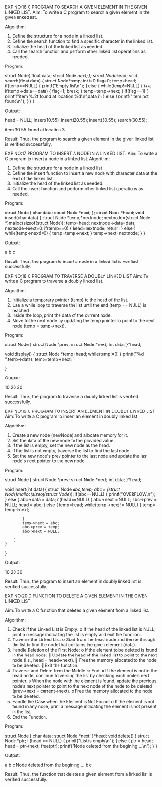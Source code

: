 EXP NO:16 C PROGRAM TO SEARCH A GIVEN ELEMENT IN THE GIVEN LINKED LIST.
Aim:
To write a C program to search a given element in the given linked list.

Algorithm:
1.	Define the structure for a node in a linked list.
2.	Define the search function to find a specific character in the linked list.
3.	Initialize the head of the linked list as needed.
4.	Call the search function and perform other linked list operations as needed.
 
Program:

struct Node{
    float data; 
    struct Node *next;
};
struct Node*head;
void search(float data)
{
    struct Node*temp;
    int i=0,flag=0;
    temp=head;
    if(temp==NULL)
    {
        printf("Empty list\n");
    }
    else
    {
        while(temp!=NULL)
        {
            i++;
            if(temp->data==data)
            {
                flag=1;
                break;
            }
            temp=temp->next;
        }
        if(flag==1)
        {
            printf("item %.2f found at location %d\n",data,i);
        }
        else
        {
            printf("Item not found\n");
        }
    }
}

Output:

head = NULL;
insert(10.55);
insert(20.55);
insert(30.55);
search(30.55);

item 30.55 found at location 3



Result:
Thus, the program to search a given element in the given linked list is verified successfully.


 
EXP NO:17  PROGRAM TO INSERT A NODE IN A LINKED LIST.
Aim:
To write a C program to insert a node in a linked list.
Algorithm:
1.	Define the structure for a node in a linked list
2.	Define the insert function to insert a new node with character data at the end of the linked list.
3.	Initialize the head of the linked list as needed.
4.	Call the insert function and perform other linked list operations as needed.
 
Program:

struct Node 
{
    char data;
    struct Node *next;
};
struct Node *head;
void insert(char data)
{
    struct Node *temp,*nextnode;
    nextnode=(struct Node *)malloc(sizeof(struct Node));
    temp=head;
    nextnode->data=data;
    nextnode->next=0;
    if(temp==0)
    {
        head=nextnode;
        return;
    }
    else
    {
        while(temp->next!=0)
        {
            temp=temp->next;
        }
        temp->next=nextnode;
    }
}

Output:

a
b
c

 
Result:
Thus, the program to insert a node in a linked list is verified successfully.


 
EXP NO:18 C PROGRAM TO TRAVERSE A DOUBLY LINKED LIST
Aim:
To write a C program to traverse a doubly linked list.

Algorithm:
1.	Initialize a temporary pointer (temp) to the head of the list.
2.	Use a while loop to traverse the list until the end (temp == NULL) is reached.
3.	Inside the loop, print the data of the current node.
4.	Move to the next node by updating the temp pointer to point to the next node (temp = temp->next).
 
Program:

struct Node
{
    struct Node *prev;
    struct Node *next;
    int data;
}*head;

void display()
{
    struct Node *temp=head;
    while(temp!=0)
    {
        printf("%d ",temp->data);
        temp=temp->next;
    }    
    
}


Output:

10 20 30

Result:
Thus, the program to traverse a doubly linked list is verified successfully. 



EXP NO:19 C PROGRAM TO INSERT AN ELEMENT IN DOUBLY LINKED LIST
Aim:
To write a C program to insert an element in doubly linked list

Algorithm:
1.	Create a new node (newNode) and allocate memory for it.
2.	Set the data of the new node to the provided value.
3.	If the list is empty, set the new node as the head.
4.	If the list is not empty, traverse the list to find the last node.
5.	Set the new node's prev pointer to the last node and update the last node's next pointer to the new node.
 
Program:

struct Node
{
    struct Node *prev;
    struct Node *next;
    int data;
}*head;

void insert(int data)
{
    struct Node *abc,*temp;
    abc = (struct Node*)malloc(sizeof(struct Node*));
    if(abc==NULL)
    {
        printf("OVERFLOW\n");
    }
    else
    {
        abc->data = data;
        if(head==NULL)
        {
            abc->next = NULL;
            abc->prev = NULL;
            head = abc;
        }
        else
        {
            temp=head;
            while(temp->next != NULL)
            {
                temp= temp->next;
                
            }
            temp->next = abc;
            abc->prev = temp;
            abc->next = NULL;
            
        }
    }
}

Output:


10
20
30


Result:
Thus, the program to insert an element in doubly linked list is verified successfully.




EXP NO:20 C FUNCTION TO DELETE A GIVEN ELEMENT IN THE GIVEN LINKED LIST




Aim:
To write a C function that deletes a given element from a linked list.

Algorithm:
1.	Check if the Linked List is Empty:
o	If the head of the linked list is NULL, print a message indicating the list is empty and exit the function.
2.	Traverse the Linked List:
o	Start from the head node and iterate through the list to find the node that contains the given element (data).
3.	Handle Deletion of the First Node:
o	If the element to be deleted is found in the head node:
	Update the head of the linked list to point to the next node (i.e., head = head->next).
	Free the memory allocated to the node to be deleted.
	Exit the function.
4.	Traverse and Delete from the Middle or End:
o	If the element is not in the head node, continue traversing the list by checking each node’s next pointer.
o	When the node with the element is found, update the previous node’s next pointer to point to the next node of the node to be deleted (prev->next = current->next).
o	Free the memory allocated to the node to be deleted.
5.	Handle the Case when the Element is Not Found:
o	If the element is not found in any node, print a message indicating the element is not present in the list.
6.	End the Function.


Program:

struct Node
{
    char data; 
    struct Node *next;
}*head;
void delete()
{
    struct Node *ptr;
    if(head == NULL)
    {
        printf("List is empty\n");
    }
    else
    {
        ptr = head;
        head = ptr->next;
        free(ptr);
        printf("Node deleted from the begining ...\n");
    }
}


Output:

a b c Node deleted from the begining ...
b c




Result:
Thus, the function that deletes a given element from a linked list is verified successfully.





